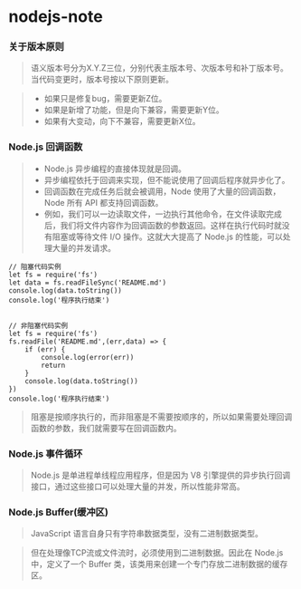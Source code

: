 # nodejs-note

### 关于版本原则
> 语义版本号分为X.Y.Z三位，分别代表主版本号、次版本号和补丁版本号。当代码变更时，版本号按以下原则更新。


> - 如果只是修复bug，需要更新Z位。
> - 如果是新增了功能，但是向下兼容，需要更新Y位。
> - 如果有大变动，向下不兼容，需要更新X位。



### Node.js 回调函数
> - Node.js 异步编程的直接体现就是回调。
> - 异步编程依托于回调来实现，但不能说使用了回调后程序就异步化了。
> - 回调函数在完成任务后就会被调用，Node 使用了大量的回调函数，Node 所有 API 都支持回调函数。
> - 例如，我们可以一边读取文件，一边执行其他命令，在文件读取完成后，我们将文件内容作为回调函数的参数返回。这样在执行代码时就没有阻塞或等待文件 I/O 操作。这就大大提高了 Node.js 的性能，可以处理大量的并发请求。

```
// 阻塞代码实例
let fs = require('fs')
let data = fs.readFileSync('README.md')
console.log(data.toString())
console.log('程序执行结束')


// 非阻塞代码实例
let fs = require('fs')
fs.readFile('README.md',(err,data) => {
    if (err) {
        console.log(error(err))
        return
    }
    console.log(data.toString())
})
console.log('程序执行结束')
```

> 阻塞是按顺序执行的，而非阻塞是不需要按顺序的，所以如果需要处理回调函数的参数，我们就需要写在回调函数内。

### Node.js 事件循环
> Node.js 是单进程单线程应用程序，但是因为 V8 引擎提供的异步执行回调接口，通过这些接口可以处理大量的并发，所以性能非常高。

### Node.js Buffer(缓冲区)
> JavaScript 语言自身只有字符串数据类型，没有二进制数据类型。

> 但在处理像TCP流或文件流时，必须使用到二进制数据。因此在 Node.js中，定义了一个 Buffer 类，该类用来创建一个专门存放二进制数据的缓存区。